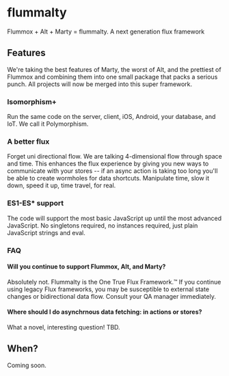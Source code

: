 # flummalty
Flummox + Alt + Marty = flummalty. A next generation flux framework

## Features

We're taking the best features of Marty, the worst of Alt, and the prettiest of Flummox and combining them into one small package that packs a serious punch. All projects will now be merged into this super framework.

### Isomorphism+

Run the same code on the server, client, iOS, Android, your database, and IoT. We call it Polymorphism.

### A better flux

Forget uni directional flow. We are talking 4-dimensional flow through space and time. This enhances the flux experience by giving you new ways to communicate with your stores -- if an async action is taking too long you'll be able to create wormholes for data shortcuts. Manipulate time, slow it down, speed it up, time travel, for real.

### ES1-ES* support

The code will support the most basic JavaScript up until the most advanced JavaScript. No singletons required, no instances required, just plain JavaScript strings and eval.

### FAQ

#### Will you continue to support Flummox, Alt, and Marty?

Absolutely not. Flummalty is the One True Flux Framework.&trade; If you continue using legacy Flux frameworks, you may be susceptible to external state changes or bidirectional data flow. Consult your QA manager immediately.

#### Where should I do asynchrnous data fetching: in actions or stores?

What a novel, interesting question! TBD.

## When?

Coming soon.
